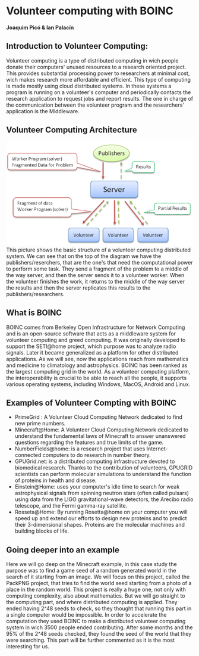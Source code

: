 # Volunteer   computing   with   BOINC

**Joaquim Picó & Ian Palacín**

## Introduction to Volunteer Computing:

Volunteer computing is a type of distributed computing in wich people donate their computers' unused resources
to a research oriented project. This provides substantial processing power to researchers at minimal cost, 
wich makes research more affordable and efficient. This type of computing is made mostly using cloud 
distributed systems. In these systems a program is running on a volunteer's computer and periodically contacts 
the research application to request jobs and report results. The one in charge of the communication between
the volunteer program and the researchers' application is the Middleware.    

## Volunteer Computing Architecture
![image](architecture.png)
This picture shows the basic structure of a volunteer computing 
distributed system. We can see that on the top of the diagram we 
have the publishers/reserchers, that are the one's that need the 
computational power to perform some task. They send a fragment of 
the problem to a middle of the way server, and then the server sends 
it to a volunteer worker. When the volunteer finishes the work, it 
returns to the middle of the way server the results and then the 
server replicates this results to the publishers/researchers.

## What is BOINC

BOINC comes from Berkeley Open Infrastructure for Network Computing and is an open-source software that acts
as a middleware system for volunteer computing and greed computing. It was originally developed to support 
the SETI@home project, which purpose was to analyze radio signals. Later it became generalized as a platform
for other distributed applications. As we will see, now the applications reach from mathematics and medicine to
climatology and astrophysics. 
BOINC has been ranked as the largest computing grid in the world. As a volunteer computing platform, the
interoperability is crucial to be able to reach all the people, it supports various operating systems, 
including Windows, MacOS, Android and Linux.

## Examples of Volunteer Compting with BOINC

* PrimeGrid : A Volunteer Cloud Computing Network dedicated to find new prime numbers.
* Minecraft@Home: A Volunteer Cloud Computing Network dedicated to understand the fundamental laws of
Minecraft to answer unanswered questions regarding the features and true limits of the game.
* NumberFields@home: is a research project that uses Internet-connected computers to do research in number
theory. 
* GPUGrid.net: is a distributed computing infrastructure devoted to biomedical research. Thanks to the 
contribution of volunteers, GPUGRID scientists can perform molecular simulations to understand the function
of proteins in health and disease.
* Einstein@Home: uses your computer's idle time to search for weak astrophysical signals from spinning 
neutron stars (often called pulsars) using data from the LIGO gravitational-wave detectors, the Arecibo 
radio telescope, and the Fermi gamma-ray satellite.
* Rosseta@Home: By running Rosetta@home on your computer you will speed up and extend our efforts to design 
new proteins and to predict their 3-dimensional shapes. Proteins are the molecular machines and building 
blocks of life. 

## Going deeper into an example

Here we will go deep on the Minecraft example, in this case study the purpose was to find a game seed of
a random generated world in the search of it starting from an image. We will focus on this project, called 
the PackPNG project, that tries to find the world seed 
starting from a photo of a place in the random world. This project is really a huge one, not only with 
computing complexity, also about mathematics. But we will go straight to the computing part, and where 
distributed computing is applied. They ended having 2^48 seeds to check, so they thought that running this 
part in a single computer would be impossible. In order to accelerate the computation they 
used BOINC to make a distributed volunteer computing system in wich 3500 people ended contributing. After 
some months and the 95% of the 2^48 seeds checked, they found the seed of the world that they were 
searching. This part will be further commented as it is the most interesting for us.
